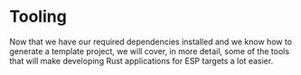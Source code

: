 # Tooling

Now that we have our required dependencies installed and we know how to generate a
template project, we will cover, in more detail, some of the tools that will make
developing Rust applications for ESP targets a lot easier.
